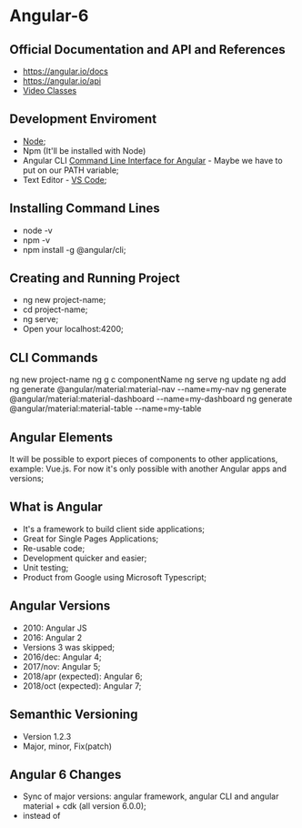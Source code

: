 # Angular-6

## Official Documentation and API and References ##
- https://angular.io/docs
- https://angular.io/api
- [Video Classes](https://www.youtube.com/watch?v=0eWrpsCLMJQ&list=PLC3y8-rFHvwhBRAgFinJR8KHIrCdTkZcZ)

## Development Enviroment ##
* [Node](https://nodejs.org/en/download/);
* Npm (It'll be installed with Node)
* Angular CLI [Command Line Interface for Angular](https://cli.angular.io) - Maybe we have to put on our PATH variable;
* Text Editor - [VS Code](https://code.visualstudio.com/download);

## Installing Command Lines ##
- node -v
- npm -v
- npm install -g @angular/cli;

## Creating and Running Project ##
- ng new project-name;
- cd project-name;
- ng serve;
- Open your localhost:4200;

## CLI Commands ##
ng new project-name
ng g c componentName
ng serve
ng update <packagename>
ng add 
ng generate @angular/material:material-nav --name=my-nav
ng generate @angular/material:material-dashboard --name=my-dashboard
ng generate @angular/material:material-table --name=my-table

## Angular Elements ##
It will be possible to export pieces of components to other applications, example: Vue.js.
For now it's only possible with another Angular apps and versions;

## What is Angular ##
* It's a framework to build client side applications;
* Great for Single Pages Applications;
* Re-usable code;
* Development quicker and easier;
* Unit testing;
* Product from Google using Microsoft Typescript;

## Angular Versions ##
* 2010: Angular JS
* 2016: Angular 2
* Versions 3 was skipped;
* 2016/dec: Angular 4;
* 2017/nov: Angular 5;
* 2018/apr (expected): Angular 6;
* 2018/oct (expected): Angular 7;

## Semanthic Versioning ##
- Version 1.2.3
- Major, minor, Fix(patch)

## Angular 6 Changes ##
- Sync of major versions: angular framework, angular CLI and angular material + cdk (all version 6.0.0);
- <ng-template> instead of <template>;
- Registering providers changed (Services), take a look [here](https://imgur.com/a/y4FKkHs);
- ngModelChange, take a look [here](https://imgur.com/a/yBPUOZS);

## Building Blocks ##
* Modules: features that can be split. For example, we can have a module to a normal user and a module to an admin user;
* Components: Controls a portions of the view on the browser (There is a root component or app component);
* Services: Classes that contains the business logic of our application;

## Building Blocks Summary ##
* Angular app: one or more modules;
* Module: one or more components and services;
* Components: HTML and class;
* Services: Business logic;

## Important Files ##
- package.json: Contains the dependencies that keeps our libraries working;
- node-modules folder: Place where the packages are installed;

## src Folder ##
- main.ts: main file;
- app/app.modules.ts: root module of your application;
- app/app.components.ts: root component;

## Placing Modules ##
- On main.ts, we can see AppModules is being called;
- On the app.module.ts, we can see that is calling our .html, and our .ts files;

main.ts >> app.module.ts >> app.components.ts

## Components ##
- html = html;
- class = typescript;
- metadata = information angular needs to decide if it's a component or a regular class;

## What happens when we create a Component ##
- New folder is created inside app folder;
- We can delete the test.component.spec.ts;
- app.module.ts is modified = imported new component, declarations refreshed;
- Now we have to call the tag that is defined on the new component to the main html view;
 
